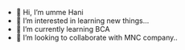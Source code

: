 - 👋 Hi, I’m umme Hani 
- 👀 I’m interested in learning new things...
- 🌱 I’m currently learning BCA 
- 💞️ I’m looking to collaborate with MNC company..
<!---
UHANI8877/UHANI8877 is a ✨ special ✨ repository because its `README.md` (this file) appears on your GitHub profile.
You can click the Preview link to take a look at your changes.
--->

